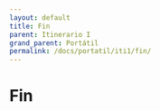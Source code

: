 ```yaml
---
layout: default
title: Fin
parent: Itinerario I
grand_parent: Portátil
permalink: /docs/portatil/iti1/fin/
---
```


# Fin
